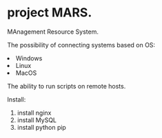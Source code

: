 # project MARS.
MAnagement Resource System.

The possibility of connecting systems based on OS:
<li> Windows 
<li> Linux 
<li> MacOS

The ability to run scripts on remote hosts.

Install:
1. install nginx
2. install MySQL
3. install python pip

